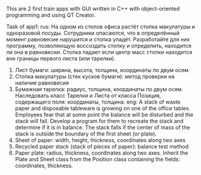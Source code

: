 This are 2 first train apps with GUI written in C++ with object-oriented programming and using QT Creator.

Task of app1:
 rus:
  На одном из столов офиса растёт стопка макулатуры и одноразовой посуды. Сотрудники опасаются, что в определённый момент равновесие нарушится и стопка упадёт. Разработайте для них программу, позволяющую воссоздать стопку и определить, находится ли она в равновесии. Стопка падает если центр масс стопки находится вне границы первого листа (или тарелки).
  1. Лист бумаги: ширина, высота, толщина, координаты по двум осям
  2. Стопка макулатуры (стек кусков бумаги): метод проверки на наличие равновесия
  3. Бумажная тарелка: радиус, толщина, координаты по двум осям. Наследовать класс Тарелки и Листа от класса Позиция, содержащего поля: координаты, толщина.
 eng:
  A stack of waste paper and disposable tableware is growing on one of the office tables. Employees fear that at some point the balance will be disturbed and the stack will fall. Develop a program for them to recreate the stack and determine if it is in balance. The stack falls if the center of mass of the stack is outside the boundary of the first sheet (or plate).
  1. Sheet of paper: width, height, thickness, coordinates along two axes
  2. Recycled paper stack (stack of pieces of paper): balance test method
  3. Paper plate: radius, thickness, coordinates along two axes. Inherit the Plate and Sheet class from the Position class containing the fields: coordinates, thickness.
